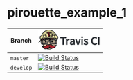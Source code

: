 # pirouette_example_1

Branch   |[![Travis CI logo](TravisCI.png)](https://travis-ci.org)
---------|---------------------------------------
`master` |[![Build Status](https://travis-ci.org/richelbilderbeek/pirouette_example_1.svg?branch=master)](https://travis-ci.org/richelbilderbeek/pirouette_example_1)
`develop`|[![Build Status](https://travis-ci.org/richelbilderbeek/pirouette_example_1.svg?branch=develop)](https://travis-ci.org/richelbilderbeek/pirouette_example_1)
